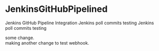 # JenkinsGitHubPipelined
Jenkins GitHub Pipeline Integration
Jenkins poll commits testing
Jenkins poll commits testing


some change.  
making another change to test webhook.  
